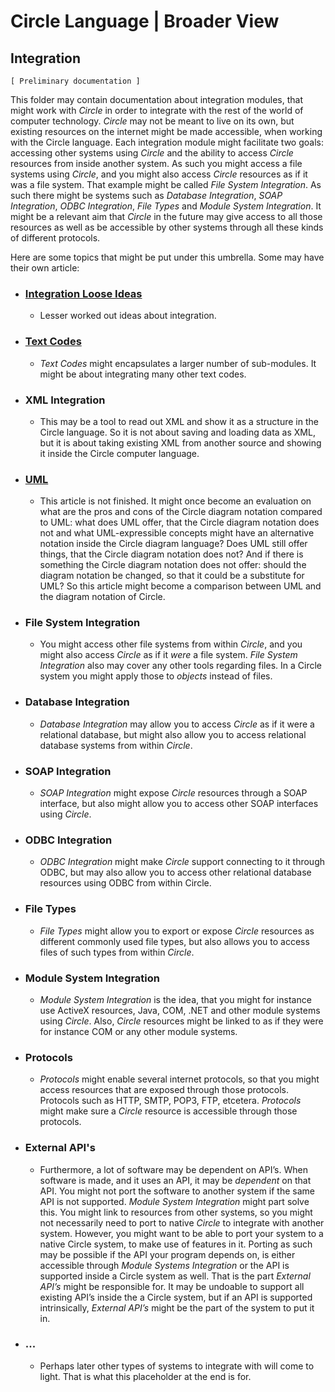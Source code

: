 ﻿Circle Language | Broader View
==============================

Integration
-----------

`[ Preliminary documentation ]`

This folder may contain documentation about integration modules, that might work with *Circle* in order to integrate with the rest of the world of computer technology. *Circle* may not be meant to live on its own, but existing resources on the internet might be made accessible, when working with the Circle language. Each integration module might facilitate two goals: accessing other systems using *Circle* and the ability to access *Circle* resources from inside another system. As such you might access a file systems using *Circle*, and you might also access *Circle* resources as if it was a file system. That example might be called *File System Integration*. As such there might be systems such as *Database Integration*, *SOAP Integration*, *ODBC Integration*, *File Types* and *Module System Integration*. It might be a relevant aim that *Circle* in the future may give access to all those resources as well as be accessible by other systems through all these kinds of different protocols.

Here are some topics that might be put under this umbrella. Some may have their own article:

- ### [Integration Loose Ideas](https://github.com/jjvanzon/Circle-Language-Spec/blob/master/broader-view/integration/integration-loose-ideas.md)

    - Lesser worked out ideas about integration.

- ### [Text Codes](https://github.com/jjvanzon/Circle-Language-Spec/blob/master/broader-view/integration/text-codes.md)

    - *Text Codes* might encapsulates a larger number of sub-modules. It might be about integrating many other text codes.

- ### XML Integration

    - This may be a tool to read out XML and show it as a structure in the Circle language. So it is not about saving and loading data as XML, but it is about taking existing XML from another source and showing it inside the Circle computer language.

- ### [UML](https://github.com/jjvanzon/Circle-Language-Spec/blob/master/broader-view/integration/uml.md)

    - This article is not finished. It might once become an evaluation on what are the pros and cons of the Circle diagram notation compared to UML: what does UML offer, that the Circle diagram notation does not and what UML-expressible concepts might have an alternative notation inside the Circle diagram language? Does UML still offer things, that the Circle diagram notation does not? And if there is something the Circle diagram notation does not offer: should the diagram notation be changed, so that it could be a substitute for UML? So this article might become a comparison between UML and the diagram notation of Circle.

- ### File System Integration

    - You might access other file systems from within *Circle*, and you might also access *Circle* as if it *were* a file system. *File System Integration* also may cover any other tools regarding files. In a Circle system you might apply those to *objects* instead of files.

- ### Database Integration

    - *Database Integration* may allow you to access *Circle* as if it were a relational database, but might also allow you to access relational database systems from within *Circle*.

- ### SOAP Integration

    - *SOAP Integration* might expose *Circle* resources through a SOAP interface, but also might allow you to access other SOAP interfaces using *Circle*.

- ### ODBC Integration

    - *ODBC Integration* might make *Circle* support connecting to it through ODBC, but may also allow you to access other relational database resources using ODBC from within Circle.

- ### File Types

    - *File Types* might allow you to export or expose *Circle* resources as different commonly used file types, but also allows you to access files of such types from within *Circle*.

- ### Module System Integration

    - *Module System Integration* is the idea, that you might for instance use ActiveX resources, Java, COM, .NET and other module systems using *Circle*. Also, *Circle* resources might be linked to as if they were for instance COM or any other module systems.

- ### Protocols

    - *Protocols* might enable several internet protocols, so that you might access resources that are exposed through those protocols. Protocols such as HTTP, SMTP, POP3, FTP, etcetera. *Protocols* might make sure a *Circle* resource is accessible through those protocols.

- ### External API's

    - Furthermore, a lot of software may be dependent on API’s. When software is made, and it uses an API, it may be *dependent* on that API. You might not port the software to another system if the same API is not supported. *Module System Integration* might part solve this. You might link to resources from other systems, so you might not necessarily need to port to native *Circle* to integrate with another system. However, you might want to be able to port your system to a native Circle system, to make use of features in it. Porting as such may be possible if the API your program depends on, is either accessible through *Module Systems Integration* or the API is supported inside a Circle system as well. That is the part *External API’s* might be responsible for. It may be undoable to support all existing API’s inside the a Circle system, but if an API is supported intrinsically, *External API’s* might be the part of the system to put it in.

- ### ...

    - Perhaps later other types of systems to integrate with will come to light. That is what this placeholder at the end is for.
